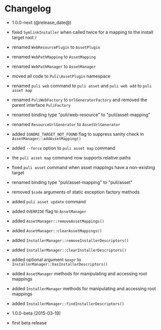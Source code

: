 Changelog
=========

* 1.0.0-next (@release_date@)

 * fixed `SymlinkInstaller` when called twice for a mapping to the install 
   target root /
 * renamed `WebResourcePlugin` to `AssetPlugin`
 * renamed `WebPathMapping` to `AssetMapping`
 * renamed `WebPathManager` to `AssetManager`
 * moved all code to `Puli\AssetPlugin` namespace
 * renamed `puli web` command to `puli asset` and `puli web add` to `puli asset map`
 * renamed `PuliWebFactory` to `UrlGeneratorFactory` and removed the parent
   interface `PuliFactory`
 * renamed binding type "puli/web-resource" to "puli/asset-mapping"
 * renamed `ResourceUrlGenerator` to `AssetUrlGenerator`
 * added `IGNORE_TARGET_NOT_FOUND` flag to suppress sanity check in `AssetManager::addAssetMapping()`
 * added `--force` option to `puli asset map` command
 * the `puli asset map` command now supports relative paths
 * fixed `puli asset` command when asset mappings have a non-existing target
 * renamed binding type "puli/asset-mapping" to "puli/asset"
 * removed `$code` arguments of static exception factory methods
 * added `puli asset update` command
 * added `OVERRIDE` flag to `AssetManager`
 * added `AssetManager::removeAssetMappings()`
 * added `AssetManager::clearAssetMappings()`
 * added `InstallerManager::removeInstallerDescriptors()`
 * added `InstallerManager::clearInstallerDescriptors()`
 * added optional argument `$expr` to `InstallerManager::hasInstallerDescriptors()`
 * added `AssetManager` methods for manipulating and accessing root mappings
 * added `InstallerManager` methods for manipulating and accessing root mappings
 * added `InstallerManager::findInstallerDescriptors()`
 
* 1.0.0-beta (2015-03-19)

 * first beta release
